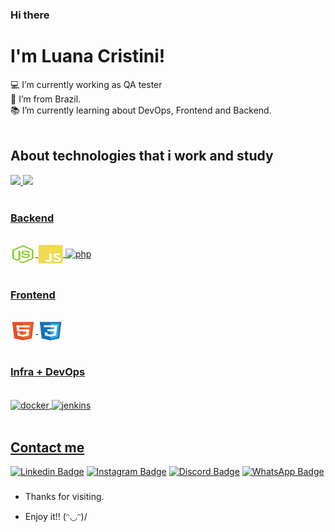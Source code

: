 ### Hi there

# I'm Luana Cristini!

:computer: I’m currently working as QA tester <br>
:house_with_garden: I’m from Brazil. <br>
:books: I’m currently learning about DevOps, Frontend and Backend.
<br>
<br>

## About technologies that i work and study

 <div>
  <a href="https://github.com/Vogon38">
  <img height="180em" src="https://github-readme-stats.vercel.app/api?username=Vogon38&show_icons=true&theme=outrun&include_all_commits=true&count_private=true"/>
  <img height="180em" src="https://github-readme-stats.vercel.app/api/top-langs/?username=Vogon38&layout=compact&langs_count=7&theme=outrun"/>
</div> <br>

### Backend
<div style="display: inline_block"><br>
  <img align="center" alt="nodejs" height="30" width="40" src="https://raw.githubusercontent.com/devicons/devicon/master/icons/nodejs/nodejs-original.svg">
  <img align="center" alt="javascript" height="30" width="40" src="https://raw.githubusercontent.com/devicons/devicon/master/icons/javascript/javascript-plain.svg">
  <img align="center" alt="php" height="30" width="40" src="https://img.shields.io/badge/Java-ED8B00?style=for-the-badge&logo=java&logoColor=white
">
</div><br>

### Frontend
<div style="display: inline_block"><br>
  <img align="center" alt="html" height="30" width="40" src="https://raw.githubusercontent.com/devicons/devicon/master/icons/html5/html5-original.svg">
  <img align="center" alt="css" height="30" width="40" src="https://raw.githubusercontent.com/devicons/devicon/master/icons/css3/css3-original.svg">
</div><br>
 
### Infra + DevOps
 <div style="display: inline_block"><br>
  <img align="center" alt="docker" height="30" width="40" src="https://cdn.jsdelivr.net/gh/devicons/devicon/icons/docker/docker-original-wordmark.svg">
  <img align="center" alt="jenkins" height="30" width="40" src="https://img.shields.io/badge/Jenkins-D24939?style=for-the-badge&logo=Jenkins&logoColor=white">
</div><br>
 
## Contact me
 
[![Linkedin Badge](	https://img.shields.io/badge/LinkedIn-0077B5?style=for-the-badge&logo=linkedin&logoColor=white&link=https://www.linkedin.com/in/luanacristini/)](https://www.linkedin.com/in/luanacristini/)
[![Instagram Badge]( https://img.shields.io/badge/Instagram-E4405F?style=for-the-badge&logo=instagram&logoColor=white&link=https://www.instagram.com/hablandoconlosperros/)](https://www.instagram.com/hablandoconlosperros/)
[![Discord Badge](	https://img.shields.io/badge/Discord-7289DA?style=for-the-badge&logo=discord&logoColor=white)](ckaptor#6398)
[![WhatsApp Badge](	https://img.shields.io/badge/WhatsApp-25D366?style=for-the-badge&logo=whatsapp&logoColor=white&link=https://api.whatsapp.com/send?phone=5547988835413)](https://api.whatsapp.com/send?phone=5547988835413)
<br>
 
###
- Thanks for visiting.

- Enjoy it!! \(ᵔ◡ᵔ)/


